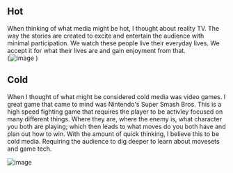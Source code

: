 ## Hot  
When thinking of what media might be hot, I thought about reality TV. The way the stories are created to excite and entertain the audience with minimal participation. We watch these people live their everyday lives. We accept it for what their lives are and gain enjoyment from that.  
(![image](https://github.com/Vimurua/IDEA-120-responses-Vimurua/assets/156378408/d5a26e78-fe81-42be-a0ef-57c70218acea)
)
## Cold  
When I thought of what might be considered cold media was video games. I great game that came to mind was Nintendo's Super Smash Bros. This is a high speed fighting game that requires the player to be activley focused on many different things. Where they are, where the enemy is, what character you both are playing; which then leads to what moves do you both have and plan out how to win. With the amount of quick thinking, I believe this to be cold media. Requiring the audience to dig deeper to learn about movesets and game tech. 

![image](https://github.com/Vimurua/IDEA-120-responses-Vimurua/assets/156378408/e86f84e7-f930-42e0-9b27-224d48b30045)


